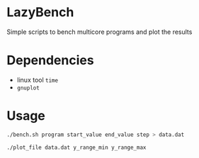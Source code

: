 # LazyBench
Simple scripts to bench multicore programs and plot the results

# Dependencies
* linux tool `time`
* `gnuplot`

# Usage

```bash
./bench.sh program start_value end_value step > data.dat
```

```bash
./plot_file data.dat y_range_min y_range_max
```
